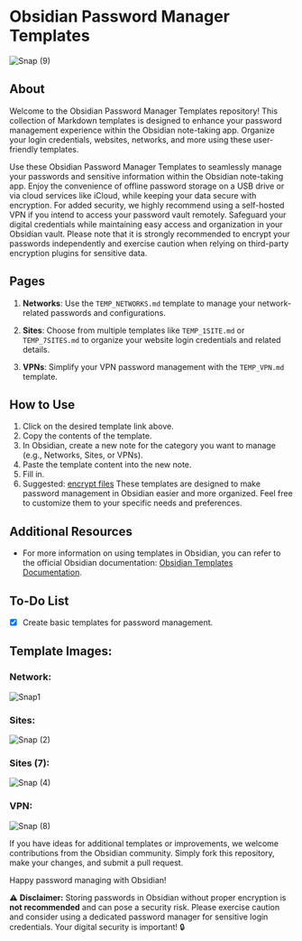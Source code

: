 # Obsidian Password Manager Templates

![Snap (9)](https://github.com/icedmoca/passwordmanagermd/assets/24930296/f5c6939c-6163-4e8b-bc45-6b55d30b0366)


## About

Welcome to the Obsidian Password Manager Templates repository! This collection of Markdown templates is designed to enhance your password management experience within the Obsidian note-taking app. Organize your login credentials, websites, networks, and more using these user-friendly templates.

Use these Obsidian Password Manager Templates to seamlessly manage your passwords and sensitive information within the Obsidian note-taking app. Enjoy the convenience of offline password storage on a USB drive or via cloud services like iCloud, while keeping your data secure with encryption. For added security, we highly recommend using a self-hosted VPN if you intend to access your password vault remotely. Safeguard your digital credentials while maintaining easy access and organization in your Obsidian vault. Please note that it is strongly recommended to encrypt your passwords independently and exercise caution when relying on third-party encryption plugins for sensitive data.

## Pages

1. **Networks**: Use the `TEMP_NETWORKS.md` template to manage your network-related passwords and configurations.

2. **Sites**: Choose from multiple templates like `TEMP_1SITE.md` or `TEMP_7SITES.md` to organize your website login credentials and related details.

3. **VPNs**: Simplify your VPN password management with the `TEMP_VPN.md` template.

## How to Use

1. Click on the desired template link above.
2. Copy the contents of the template.
3. In Obsidian, create a new note for the category you want to manage (e.g., Networks, Sites, or VPNs).
4. Paste the template content into the new note.
5. Fill in.
6. Suggested: [encrypt files](https://github.com/meld-cp/obsidian-encrypt)
These templates are designed to make password management in Obsidian easier and more organized. Feel free to customize them to your specific needs and preferences.

## Additional Resources

- For more information on using templates in Obsidian, you can refer to the official Obsidian documentation: [Obsidian Templates Documentation](https://help.obsidian.md/Plugins/Templates).

## To-Do List

- [x] Create basic templates for password management.

## Template Images:

### Network:
![Snap1](https://github.com/icedmoca/passwordmanagermd/assets/24930296/bf03f13f-0ed9-44c2-bd87-0649ab9ace61)

### Sites:
![Snap (2)](https://github.com/icedmoca/passwordmanagermd/assets/24930296/aee2de91-8e0d-42e2-831d-8ffb4e06dcb9)

### Sites (7):
![Snap (4)](https://github.com/icedmoca/passwordmanagermd/assets/24930296/1ac54091-6264-4864-b926-6868f2a06c64)

### VPN:
![Snap (8)](https://github.com/icedmoca/passwordmanagermd/assets/24930296/debbde37-8639-4ec5-ada5-107cd7aaa836)



If you have ideas for additional templates or improvements, we welcome contributions from the Obsidian community. Simply fork this repository, make your changes, and submit a pull request.

Happy password managing with Obsidian!

:warning: **Disclaimer:** Storing passwords in Obsidian without proper encryption is **not recommended** and can pose a security risk. Please exercise caution and consider using a dedicated password manager for sensitive login credentials. Your digital security is important! :lock:
